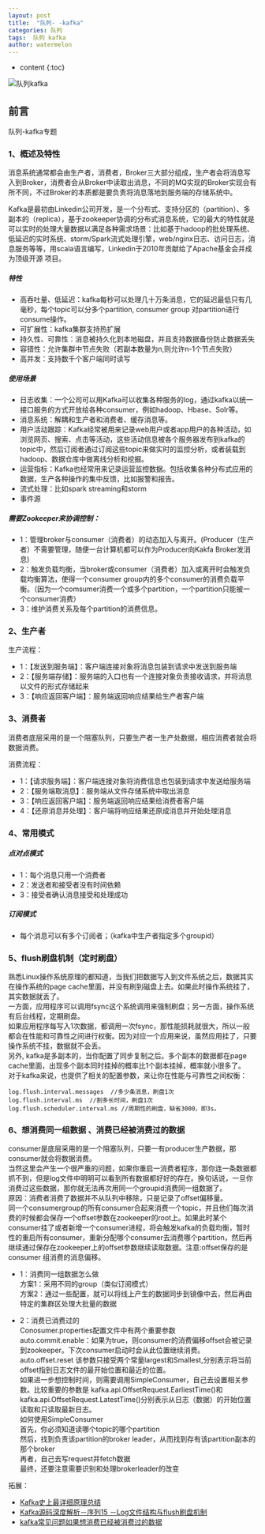 ```yaml
---
layout: post
title:  "队列- -kafka"
categories: 队列
tags:  队列 kafka
author: watermelon
---
```

* content
{:toc}

![队列kafka](https://wx4.sinaimg.cn/mw1024/005xB1vLly1fyl545f2inj30k00b9jtq.jpg)
## 前言
队列-kafka专题





### 1、概述及特性
消息系统通常都会由生产者，消费者，Broker三大部分组成，生产者会将消息写入到Broker，消费者会从Broker中读取出消息，不同的MQ实现的Broker实现会有所不同，不过Broker的本质都是要负责将消息落地到服务端的存储系统中。  

Kafka是最初由Linkedin公司开发，是一个分布式、支持分区的（partition）、多副本的（replica），基于zookeeper协调的分布式消息系统，它的最大的特性就是可以实时的处理大量数据以满足各种需求场景：比如基于hadoop的批处理系统、低延迟的实时系统、storm/Spark流式处理引擎，web/nginx日志、访问日志，消息服务等等，用scala语言编写，Linkedin于2010年贡献给了Apache基金会并成为顶级开源 项目。


##### 特性
- 高吞吐量、低延迟：kafka每秒可以处理几十万条消息，它的延迟最低只有几毫秒，每个topic可以分多个partition, consumer group 对partition进行consume操作。
- 可扩展性：kafka集群支持热扩展
- 持久性、可靠性：消息被持久化到本地磁盘，并且支持数据备份防止数据丢失
- 容错性：允许集群中节点失败（若副本数量为n,则允许n-1个节点失败）
- 高并发：支持数千个客户端同时读写

##### 使用场景

- 日志收集：一个公司可以用Kafka可以收集各种服务的log，通过kafka以统一接口服务的方式开放给各种consumer，例如hadoop、Hbase、Solr等。
- 消息系统：解耦和生产者和消费者、缓存消息等。
- 用户活动跟踪：Kafka经常被用来记录web用户或者app用户的各种活动，如浏览网页、搜索、点击等活动，这些活动信息被各个服务器发布到kafka的topic中，然后订阅者通过订阅这些topic来做实时的监控分析，或者装载到hadoop、数据仓库中做离线分析和挖掘。
- 运营指标：Kafka也经常用来记录运营监控数据。包括收集各种分布式应用的数据，生产各种操作的集中反馈，比如报警和报告。
- 流式处理：比如spark streaming和storm
- 事件源

##### 需要Zookeeper来协调控制：
* 1：管理broker与consumer（消费者）的动态加入与离开。(Producer（生产者）不需要管理，随便一台计算机都可以作为Producer向Kakfa Broker发消息)
* 2：触发负载均衡，当broker或consumer（消费者）加入或离开时会触发负载均衡算法，使得一个consumer group内的多个consumer的消费负载平衡。（因为一个comsumer消费一个或多个partition，一个partition只能被一个consumer消费）
* 3：维护消费关系及每个partition的消费信息。
### 2、生产者
生产流程：
* 1：【发送到服务端】：客户端连接对象将消息包装到请求中发送到服务端
* 2：【服务端存储】：服务端的入口也有一个连接对象负责接收请求，并将消息以文件的形式存储起来
* 3：【响应返回客户端】：服务端返回响应结果给生产者客户端

### 3、消费者
消费者底层采用的是一个阻塞队列，只要生产者一生产处数据，相应消费者就会将数据消费。

消费流程：
* 1：【请求服务端】：客户端连接对象将消费信息也包装到请求中发送给服务端
* 2：【服务端取消息】：服务端从文件存储系统中取出消息
* 3：【响应返回客户端】：服务端返回响应结果给消费者客户端
* 4：【还原消息并处理】：客户端将响应结果还原成消息并开始处理消息

### 4、常用模式
##### 点对点模式
* 1：每个消息只用一个消费者
* 2：发送者和接受者没有时间依赖
* 3：接受者确认消息接受和处理成功

##### 订阅模式
* 每个消息可以有多个订阅者；（kafka中生产者指定多个groupid）

### 5、flush刷盘机制（定时刷盘）
熟悉Linux操作系统原理的都知道，当我们把数据写入到文件系统之后，数据其实在操作系统的page cache里面，并没有刷到磁盘上去。如果此时操作系统挂了，其实数据就丢了。     
一方面，应用程序可以调用fsync这个系统调用来强制刷盘；另一方面，操作系统有后台线程，定期刷盘。     
如果应用程序每写入1次数据，都调用一次fsync，那性能损耗就很大，所以一般都会在性能和可靠性之间进行权衡。因为对应一个应用来说，虽然应用挂了，只要操作系统不挂，数据就不会丢。     
另外, kafka是多副本的，当你配置了同步复制之后。多个副本的数据都在page cache里面，出现多个副本同时挂掉的概率比1个副本挂掉，概率就小很多了。     
对于kafka来说，也提供了相关的配置参数，来让你在性能与可靠性之间权衡：  

```text
log.flush.interval.messages  //多少条消息，刷盘1次
log.flush.interval.ms  //割多长时间，刷盘1次
log.flush.scheduler.interval.ms //周期性的刷盘，缺省3000，即3s。
```

### 6、想消费同一组数据 、消费已经被消费过的数据
consumer是底层采用的是一个阻塞队列，只要一有producer生产数据，那consumer就会将数据消费。  
当然这里会产生一个很严重的问题，如果你重启一消费者程序，那你连一条数据都抓不到，但是log文件中明明可以看到所有数据都好好的存在。换句话说，一旦你消费过这些数据，那你就无法再次用同一个groupid消费同一组数据了。  
原因：消费者消费了数据并不从队列中移除，只是记录了offset偏移量。  
同一个consumergroup的所有consumer合起来消费一个topic，并且他们每次消费的时候都会保存一个offset参数在zookeeper的root上。如果此时某个consumer挂了或者新增一个consumer进程，将会触发kafka的负载均衡，暂时性的重启所有consumer，重新分配哪个consumer去消费哪个partition，然后再继续通过保存在zookeeper上的offset参数继续读取数据。注意:offset保存的是consumer 组消费的消息偏移。

* 1：消费同一组数据怎么做    
方案1：采用不同的group（类似订阅模式）  
方案2：通过一些配置，就可以将线上产生的数据同步到镜像中去，然后再由特定的集群区处理大批量的数据
  
* 2：消费已消费过的  
Conosumer.properties配置文件中有两个重要参数  
auto.commit.enable：如果为true，则consumer的消费偏移offset会被记录到zookeeper。下次consumer启动时会从此位置继续消费。  
auto.offset.reset  该参数只接受两个常量largest和Smallest,分别表示将当前offset指到日志文件的最开始位置和最近的位置。  
如果进一步想控制时间，则需要调用SimpleConsumer，自己去设置相关参数。比较重要的参数是 kafka.api.OffsetRequest.EarliestTime()和kafka.api.OffsetRequest.LatestTime()分别表示从日志（数据）的开始位置读取和只读取最新日志。   
如何使用SimpleConsumer  
首先，你必须知道读哪个topic的哪个partition  
然后，找到负责该partition的broker leader，从而找到存有该partition副本的那个broker  
再者，自己去写request并fetch数据    
最终，还要注意需要识别和处理brokerleader的改变  


拓展：
* [Kafka史上最详细原理总结](https://blog.csdn.net/YChenFeng/article/details/74980531)  
* [Kafka源码深度解析－序列15 －Log文件结构与flush刷盘机制](https://blog.csdn.net/chunlongyu/article/details/53784033)  
* [kafka常见问题如果想消费已经被消费过的数据](https://blog.csdn.net/weixin_39256396/article/details/82894699)  
